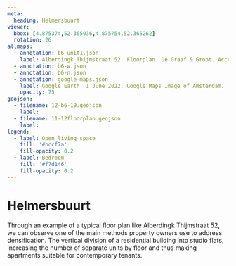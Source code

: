 ```yaml
---
meta:
  heading: Helmersbuurt
viewer:
  bbox: [4.875374,52.365036,4.875754,52.365262]
  rotation: 26
allmaps:
  - annotation: b6-unit1.json
    label: Alberdingk Thijmstraat 52. Floorplan. De Graaf & Groot. Accessed Oct 2023.
  - annotation: b6-w.json
  - annotation: b6-n.json
  - annotation: google-maps.json
    label: Google Earth. 1 June 2022. Google Maps Image of Amsterdam.
    opacity: 75
geojson:
  - filename: 12-b6-19.geojson
    label:
  - filename: 11-12floorplan.geojson
    label:
legend:
  - label: Open living space
    fill: '#bccf7a'
    fill-opacity: 0.2
  - label: Bedroom
    fill: '#f7d146'
    fill-opacity: 0.2
---
```

# Helmersbuurt
Through an example of a typical floor plan like Alberdingk Thijmstraat 52, we can observe one of the main methods property owners use to address densification. The vertical division of a residential building into studio flats, increasing the number of separate units by floor and thus making apartments suitable for contemporary tenants.
